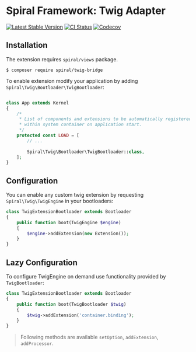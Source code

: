 # Spiral Framework: Twig Adapter
[![Latest Stable Version](https://poser.pugx.org/spiral/twig-bridge/version)](https://packagist.org/packages/spiral/twig-bridge)
[![CI Status](https://github.com/spiral/twig-bridge/workflows/Testing/badge.svg)](https://github.com/spiral/twig-bridge/actions)
[![Codecov](https://codecov.io/gh/spiral/twig-bridge/branch/master/graph/badge.svg)](https://codecov.io/gh/spiral/twig-bridge/)

## Installation
The extension requires `spiral/views` package.

```
$ composer require spiral/twig-bridge
```

To enable extension modify your application by adding `Spiral\Twig\Bootloader\TwigBootloader`:

```php

class App extends Kernel
{
    /*
     * List of components and extensions to be automatically registered
     * within system container on application start.
     */
    protected const LOAD = [
        // ...
        
        Spiral\Twig\Bootloader\TwigBootloader::class,
    ];
}
```

## Configuration
You can enable any custom twig extension by requesting `Spiral\Twig\TwigEngine` in your bootloaders:

```php
class TwigExtensionBootloader extends Bootloader 
{
    public function boot(TwigEngine $engine)
    {
        $engine->addExtension(new Extension());
    }
}
```

## Lazy Configuration
To configure TwigEngine on demand use functionality provided by `TwigBootloader`:

```php
class TwigExtensionBootloader extends Bootloader 
{
    public function boot(TwigBootloader $twig)
    {
        $twig->addExtension('container.binding');
    }
}
```

> Following methods are available `setOption`, `addExtension`, `addProcessor`.
